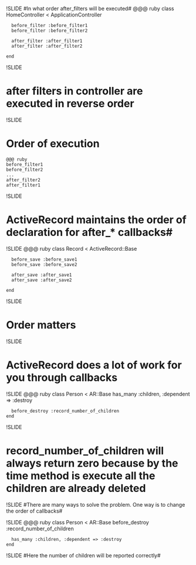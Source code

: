 

!SLIDE
#In what order after_filters will be executed#
    @@@ ruby
    class HomeController < ApplicationController

      before_filter :before_filter1
      before_filter :before_filter2

      after_filter :after_filter1
      after_filter :after_filter2

    end

!SLIDE
# after filters in controller are executed in reverse order #

!SLIDE
# Order of execution #
    @@@ ruby
    before_filter1
    before_filter2
    ...
    after_filter2
    after_filter1

!SLIDE
# ActiveRecord maintains the order of declaration for after_* callbacks#

!SLIDE
    @@@ ruby
    class Record < ActiveRecord::Base

      before_save :before_save1
      before_save :before_save2

      after_save :after_save1
      after_save :after_save2

    end

!SLIDE
# Order matters #

!SLIDE
# ActiveRecord does a lot of work for you through callbacks #

!SLIDE
    @@@ ruby
    class Person < AR::Base
      has_many :children, :dependent => :destroy

      before_destroy :record_number_of_children
    end


!SLIDE
# record_number_of_children will always return zero because by the time method is execute all the children are already deleted #

!SLIDE
#There are many ways to solve the problem. One way is to change the order of callbacks#

!SLIDE
    @@@ ruby
    class Person < AR::Base
      before_destroy :record_number_of_children

      has_many :children, :dependent => :destroy
    end

!SLIDE
#Here the number of children will be reported correctly#
